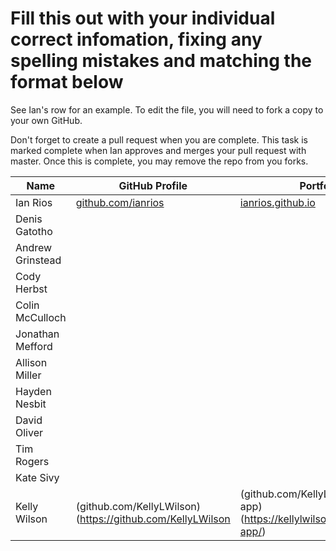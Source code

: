 # Fill this out with your individual correct infomation, fixing any spelling mistakes and matching the format below

See Ian's row for an example. To edit the file, you will need to fork a copy to your own GitHub.

Don't forget to create a pull request when you are complete. This task is marked complete when Ian approves and merges your pull request with master. Once this is complete, you may remove the repo from you forks.

| Name             | GitHub Profile                                   | Portfolio                                      |
| ---------------- | ------------------------------------------------ | ---------------------------------------------- |
| Ian Rios         | [github.com/ianrios](https://github.com/ianrios) | [ianrios.github.io](https://ianrios.github.io) |
| Denis Gatotho    |                                                  |                                                |
| Andrew Grinstead |                                                  |                                                |
| Cody Herbst      |                                                  |                                                |
| Colin McCulloch  |                                                  |                                                |
| Jonathan Mefford |                                                  |                                                |
| Allison Miller   |                                                  |                                                |
| Hayden Nesbit    |                                                  |                                                |
| David Oliver     |                                                  |                                                |
| Tim Rogers       |                                                  |                                                |
| Kate Sivy        |                                                  |                                                |
| Kelly Wilson     | (github.com/KellyLWilson) (https://github.com/KellyLWilson | (github.com/KellyLWilson/my-app)  (https://kellylwilson.github.io/my-app/) |
